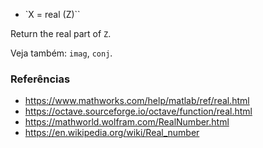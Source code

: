 * `X = real (Z)``

Return the real part of `Z`.

Veja também: `imag`, `conj`.

### Referências

* https://www.mathworks.com/help/matlab/ref/real.html
* https://octave.sourceforge.io/octave/function/real.html
* https://mathworld.wolfram.com/RealNumber.html
* https://en.wikipedia.org/wiki/Real_number
